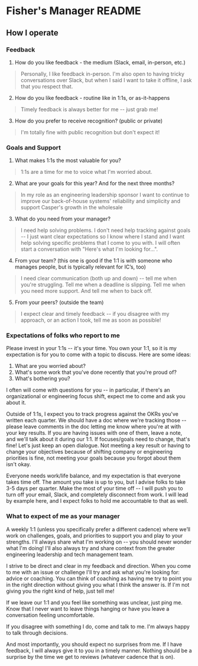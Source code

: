 # Fisher's Manager README

## How I operate

### Feedback

1. How do you like feedback - the medium (Slack, email, in-person, etc.)
> Personally, I like feedback in-person. I'm also open to having tricky conversations over Slack, but when I said I want to take it offline, I ask that you respect that.
2. How do you like feedback - routine like in 1:1s, or as-it-happens
> Timely feedback is always better for me -- just grab me!
3. How do you prefer to receive recognition? (public or private)
> I'm totally fine with public recognition but don't expect it!

### Goals and Support

1. What makes 1:1s the most valuable for you?
> 1:1s are a time for me to voice what I'm worried about.
2. What are your goals for this year? And for the next three months?
> In my role as an engineering leadership sponsor I want to continue to improve our back-of-house systems' reliability and simplicity and support Casper's growth in the wholesale 
3. What do you need from your manager?
> I need help solving problems. I don't need help tracking against goals -- I just want clear expectations so I know where I stand and I want help solving specific problems that I come to you with. I will often start a conversation with "Here's what I'm looking for...".
4. From your team? (this one is good if the 1:1 is with someone who manages people, but is typically relevant for IC’s, too)
> I need clear communication (both up and down) -- tell me when you're struggling. Tell me when a deadline is slipping. Tell me when you need more support. And tell me when to back off.
5. From your peers? (outside the team)
> I expect clear and timely feedback -- if you disagree with my approach, or an action I took, tell me as soon as possible!

### Expectations of folks who report to me

Please invest in your 1:1s -- it's your time. You own your 1:1, so it is my expectation is for you to come with a topic to discuss. Here are some ideas:
1. What are you worried about?
2. What's some work that you've done recently that you're proud of?
3. What's bothering you?

I often will come with questions for you -- in particular, if there's an organizational or engineering focus shift, expect me to come and ask you about it.

Outside of 1:1s, I expect you to track progress against the OKRs you've written each quarter. We should have a doc where we're tracking those -- please leave comments in the doc letting me know where you're at with your key results. If you are having issues with one of them, leave a note, and we'll talk about it during our 1:1. If focuses/goals need to change, that's fine! Let's just keep an open dialogue. Not meeting a key result or having to change your objectives because of shifting company or engineering priorities is fine, not meeting your goals because you forgot about them isn't okay.

Everyone needs work/life balance, and my expectation is that everyone takes time off. The amount you take is up to you, but I advise folks to take 3-5 days per quarter. Make the most of your time off -- I will push you to turn off your email, Slack, and completely disconnect from work. I will lead by example here, and I expect folks to hold me accountable to that as well.

### What to expect of me as your manager

A weekly 1:1 (unless you specifically prefer a different cadence) where we’ll work on challenges, goals, and priorities to support you and play to your strengths. I'll always share what I'm working on -- you should never wonder what I'm doing! I'll also always try and share context from the greater engineering leadership and tech management team.

I strive to be direct and clear in my feedback and direction. When you come to me with an issue or challenge I'll try and ask what you're looking for: advice or coaching. You can think of coaching as having me try to point you in the right direction without giving you what I think the answer is. If I'm not giving you the right kind of help, just tell me!

If we leave our 1:1 and you feel like something was unclear, just ping me. Know that I never want to leave things hanging or have you leave a conversation feeling uncomfortable.

If you disagree with something I do, come and talk to me. I'm always happy to talk through decisions.

And most importantly, you should expect no surprises from me. If I have feedback, I will always give it to you in a timely manner. Nothing should be a surprise by the time we get to reviews (whatever cadence that is on).